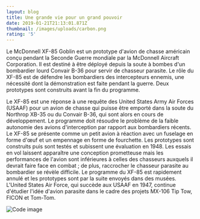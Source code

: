 ```yaml
---
layout: blog
title: Une grande vie pour un grand pouvoir
date: 2019-01-21T21:13:01.871Z
thumbnail: /images/uploads/carbon.png
rating: '5'
---
```

Le McDonnell XF-85 Goblin est un prototype d'avion de chasse américain conçu pendant la Seconde Guerre mondiale par la McDonnell Aircraft Corporation. Il est destiné à être déployé depuis la soute à bombes d'un bombardier lourd Convair B-36 pour servir de chasseur parasite. Le rôle du XF-85 est de défendre les bombardiers des intercepteurs ennemis, une nécessité dont la démonstration est faite pendant la guerre. Deux prototypes sont construits avant la fin du programme.



Le XF-85 est une réponse à une requête des United States Army Air Forces (USAAF) pour un avion de chasse qui puisse être emporté dans la soute du Northrop XB-35 ou du Convair B-36, qui sont alors en cours de développement. Le programme doit résoudre le problème de la faible autonomie des avions d'interception par rapport aux bombardiers récents. Le XF-85 se présente comme un petit avion à réaction avec un fuselage en forme d'œuf et un empennage en forme de fourchette. Les prototypes sont construits puis sont testés et subissent une évaluation en 1948. Les essais en vol laissent apparaître une conception prometteuse mais les performances de l'avion sont inférieures à celles des chasseurs auxquels il devrait faire face en combat ; de plus, raccrocher le chasseur parasite au bombardier se révèle difficile. Le programme du XF-85 est rapidement annulé et les prototypes sont par la suite envoyés dans des musées. L'United States Air Force, qui succède aux USAAF en 1947, continue d'étudier l'idée d'avion parasite dans le cadre des projets MX-106 Tip Tow, FICON et Tom-Tom.

![](/images/uploads/carbon.png "Code image")

